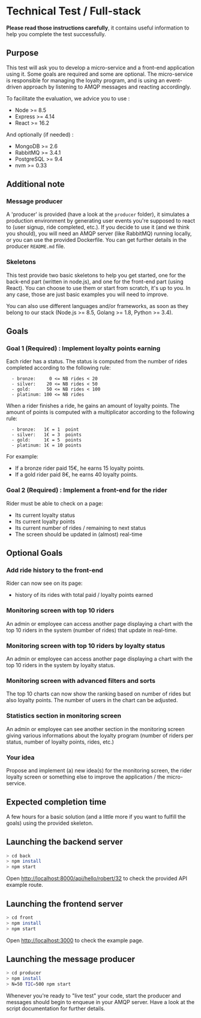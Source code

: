 # Technical Test / Full-stack

**Please read those instructions carefully**, it contains useful information to help you complete the
test successfully.

## Purpose

This test will ask you to develop a micro-service and a front-end application using it. Some goals
are required and some are optional. The micro-service is responsible for managing the loyalty program,
and is using an event-driven approach by listening to AMQP messages and reacting accordingly.

To facilitate the evaluation, we advice you to use :
- Node >= 8.5
- Express >= 4.14
- React >= 16.2

And optionally (if needed) :
- MongoDB >= 2.6
- RabbitMQ >= 3.4.1
- PostgreSQL >= 9.4
- nvm >= 0.33

## Additional note

### Message producer

A 'producer' is provided (have a look at the `producer` folder), it simulates a production environment
by generating user events you're supposed to react to (user signup, ride completed, etc.). If you
decide to use it (and we think you should), you will need an AMQP server (like RabbitMQ) running
locally, or you can use the provided Dockerfile. You can get further details in the producer
`README.md` file.

### Skeletons

This test provide two basic skeletons to help you get started, one for the back-end part (written in
node.js), and one for the front-end part (using React). You can choose to use them or start from
scratch, it's up to you. In any case, those are just basic examples you will need to improve.

You can also use different languages and/or frameworks, as soon as they belong to our
stack (Node.js >= 8.5, Golang >= 1.8, Python >= 3.4).


## Goals

### Goal 1 (Required) : Implement loyalty points earning

Each rider has a status. The status is computed from the number of rides completed
according to the following rule:
```text
  - bronze:     0 <= NB rides < 20
  - silver:    20 <= NB rides < 50
  - gold:      50 <= NB rides < 100
  - platinum: 100 <= NB rides
```

When a rider finishes a ride, he gains an amount of loyalty points. The amount of
points is computed with a multiplicator according to the following rule:
```text
  - bronze:   1€ = 1  point
  - silver:   1€ = 3  points
  - gold:     1€ = 5  points
  - platinum: 1€ = 10 points
```
For example:
- If a bronze rider paid 15€, he earns 15 loyalty points.
- If a gold rider paid 8€, he earns 40 loyalty points.

### Goal 2 (Required) : Implement a front-end for the rider

Rider must be able to check on a page:
- Its current loyalty status
- Its current loyalty points
- Its current number of rides / remaining to next status
- The screen should be updated in (almost) real-time


## Optional Goals

### Add ride history to the front-end

Rider can now see on its page:
- history of its rides with total paid / loyalty points earned

### Monitoring screen with top 10 riders

An admin or employee can access another page displaying a chart with the top 10 riders in the system
(number of rides) that update in real-time.

### Monitoring screen with top 10 riders by loyalty status

An admin or employee can access another page displaying a chart with the top 10 riders in the system
by loyalty status.

### Monitoring screen with advanced filters and sorts

The top 10 charts can now show the ranking based on number of rides but also loyalty points. The
number of users in the chart can be adjusted.

### Statistics section in monitoring screen

An admin or employee can see another section in the monitoring screen giving various informations
about the loyalty program (number of riders per status, number of loyalty points, rides, etc.)

### Your idea

Propose and implement (a) new idea(s) for the monitoring screen, the rider loyalty screen or something
else to improve the application / the micro-service.


## Expected completion time

A few hours for a basic solution (and a little more if you want to fulfill the goals) using the
provided skeleton.

## Launching the backend server
``` bash
> cd back
> npm install
> npm start
```

Open [http://localhost:8000/api/hello/robert/32](http://localhost:8000/api/hello/robert/32) to
check the provided API example route.

## Launching the frontend server
``` bash
> cd front
> npm install
> npm start
```

Open [http://localhost:3000](http://localhost:3000) to check the example page.


## Launching the message producer
``` bash
> cd producer
> npm install
> N=50 TIC=500 npm start
```

Whenever you're ready to "live test" your code, start the producer and messages should 
begin to enqueue in your AMQP server. Have a look at the script documentation for further details.
